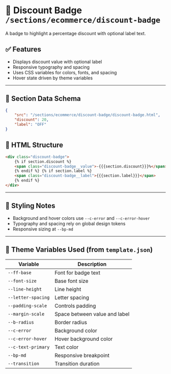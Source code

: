 # 📂 Discount Badge `/sections/ecommerce/discount-badge`

A badge to highlight a percentage discount with optional label text.

## ✅ Features

-   Displays discount value with optional label
-   Responsive typography and spacing
-   Uses CSS variables for colors, fonts, and spacing
-   Hover state driven by theme variables

---

## 🧾 Section Data Schema

```json
{
	"src": "/sections/ecommerce/discount-badge/discount-badge.html",
	"discount": 20,
	"label": "OFF"
}
```

## 🧱 HTML Structure

```html
<div class="discount-badge">
	{% if section.discount %}
	<span class="discount-badge__value">-{{{section.discount}}}%</span>
	{% endif %} {% if section.label %}
	<span class="discount-badge__label">{{{section.label}}}</span>
	{% endif %}
</div>
```

---

## 🎨 Styling Notes

-   Background and hover colors use `--c-error` and `--c-error-hover`
-   Typography and spacing rely on global design tokens
-   Responsive sizing at `--bp-md`

---

## 🧩 Theme Variables Used (from `template.json`)

| Variable           | Description                   |
| ------------------ | ----------------------------- |
| `--ff-base`        | Font for badge text           |
| `--font-size`      | Base font size                |
| `--line-height`    | Line height                   |
| `--letter-spacing` | Letter spacing                |
| `--padding-scale`  | Controls padding              |
| `--margin-scale`   | Space between value and label |
| `--b-radius`       | Border radius                 |
| `--c-error`        | Background color              |
| `--c-error-hover`  | Hover background color        |
| `--c-text-primary` | Text color                    |
| `--bp-md`          | Responsive breakpoint         |
| `--transition`     | Transition duration           |
